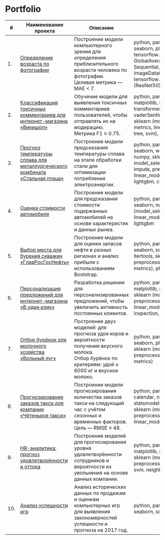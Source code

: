 # Portfolio


| #    | Наименование проекта                                      | Описание                                                                                                     | Стек                                                                                                             |
| ---- | -------------------------------------------------------- | ------------------------------------------------------------------------------------------------------------ | ---------------------------------------------------------------------------------------------------------------- |
| 1.   | [Определение возраста по фотографии](https://github.com/annanas-dev/practicum-projects/tree/main/age-predictor)                  | Построение модели компьютерного зрения для определения приблизительного возраста человека по фотографии. <br/>Целевая метрика — MAE < 7. | python, pandas, matplotlib, seaborn, plotly.express, sklearn, tensorflow.keras (Dense, Conv2D, GlobalAveragePooling2D, Sequential, Adam, ImageDataGenerator), tensorflow.keras.applications.resnet (ResNet50) |
| 2.   | [Классификация токсичных комментариев для интернет-магазина «Викишоп»](https://github.com/annanas-dev/practicum-projects/tree/main/wikishop-toxic-moderation) | Обучение модели для выявления токсичных комментариев пользователей, чтобы отправлять их на модерацию. <br/>Метрика F1 ≥ 0.75. | python, pandas, numpy, seaborn, matplotlib, nltk, re, torch, transformers, requests, vaderSentiment, wordcloud, tqdm, sklearn (model_selection, pipeline, metrics, linear_model, neighbors, tree, svm), lightgbm |
| 3.   | [Прогноз температуры сплава для металлургического комбината «Стальная птица»](https://github.com/annanas-dev/practicum-projects/tree/main/steel-temp-predictor) | Построение модели предсказания температуры сплава на этапе обработки стали для оптимизации потребления электроэнергии. | python, pandas, matplotlib, seaborn, warnings, scipy.stats, numpy, sklearn (metrics, model_selection, pipeline, compose, impute, preprocessing, linear_model, tree, svm, dummy), lightgbm, catboost, phik |
| 4.   | [Оценка стоимости автомобиля](https://github.com/annanas-dev/practicum-projects/tree/main/car-price-predictor)                          | Построение модели для предсказания стоимости подержанных автомобилей на основе характеристик и данных рынка. | python, pandas, matplotlib, seaborn, numpy, sklearn (model_selection, preprocessing, linear_model, ensemble, metrics), lightgbm |
| 5.   | [Выбор места для бурения скважин «ГлавРосГосНефть»](https://github.com/annanas-dev/practicum-projects/tree/main/oil-location-model)   | Построение модели для оценки запасов нефти в разных регионах и анализ прибыли с использованием Bootstrap. | python, pandas, matplotlib, seaborn, scipy.stats, numpy, phik, itertools, sklearn (model_selection, preprocessing, linear_model, metrics), phik.report |
| 6.   | [Персонализация предложений для интернет-магазина «В один клик»](https://github.com/annanas-dev/practicum-projects/tree/main/personal-offers) | Разработка решения для персонализированных предложений, чтобы увеличить активность постоянных клиентов. | python, pandas, seaborn, matplotlib, numpy, shap, scipy.stats, sklearn (model_selection, impute, preprocessing, pipeline, compose, linear_model, neighbors, tree, svm, inspection, feature_selection), phik |
| 7.   | [Отбор бурёнок для молочного хозяйства «Вольный луг»](https://github.com/annanas-dev/practicum-projects/tree/main/milk-predictor) | Построение двух моделей: для прогноза удоя коров и вероятности получения вкусного молока. <br/>Отбор бурёнок по критериям: удой ≥ 6000 кг и вкусное молоко. | python, pandas, matplotlib, seaborn, phik, numpy, scipy.stats, sklearn (model_selection, preprocessing, linear_model, metrics) |
| 8.   | [Прогнозирование заказов такси для компании «Чётенькое такси»](https://github.com/annanas-dev/practicum-projects/tree/main/taxi-order-forecast) | Построение модели прогнозирования количества заказов такси на следующий час с учётом сезонных и временных факторов. <br/>Цель — RMSE ≤ 48. | python, pandas, matplotlib, calendar, numpy, statsmodels.tsa.seasonal, math, sklearn (model_selection, impute, preprocessing, pipeline, compose, linear_model, svm), lightgbm |
| 9.   | [HR-аналитика: прогноз удовлетворённости и оттока](https://github.com/annanas-dev/practicum-projects/tree/main/hr-risk-model)    | Построение моделей для прогнозирования уровня удовлетворённости сотрудников и вероятности их увольнения на основе данных компании. | python, pandas, seaborn, matplotlib, numpy, scipy.stats, sklearn (metrics, model_selection, preprocessing, linear_model, tree, svm, neighbors, dummy), phik, shap |
| 10.  | [Анализ успешности игр](#)                                | Анализ исторических данных по продажам и оценкам компьютерных игр для выявления закономерностей успешности и прогноза на 2017 год. | python, pandas, matplotlib, seaborn, scipy.stats                                                               |
